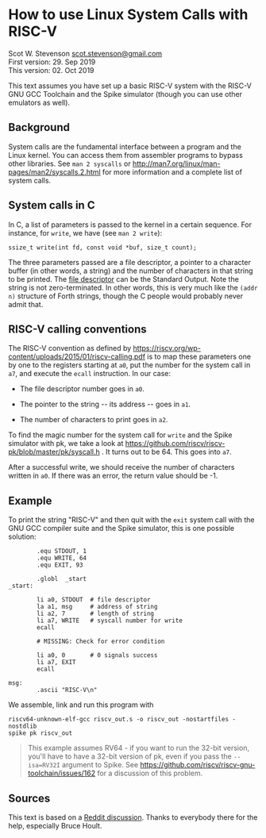 # How to use Linux System Calls with RISC-V
Scot W. Stevenson <scot.stevenson@gmail.com>   
First version: 29. Sep 2019   
This version: 02. Oct 2019   

This text assumes you have set up a basic RISC-V system with the RISC-V GNU GCC
Toolchain and the Spike simulator (though you can use other emulators as well).

## Background 

System calls are the fundamental interface between a program and the Linux
kernel. You can access them from assembler programs to bypass other libraries.
See `man 2 syscalls` or http://man7.org/linux/man-pages/man2/syscalls.2.html for
more information and a complete list of system calls.

## System calls in C

In C, a list of parameters is passed to the kernel in a certain sequence. For
instance, for `write`, we have (see `man 2 write`):

```
ssize_t write(int fd, const void *buf, size_t count);
```

The three parameters passed are a file descriptor, a pointer to a character
buffer (in other words, a string) and the number of characters in that string to
be printed. The [file descriptor](https://en.wikipedia.org/wiki/File_descriptor)
can be the Standard Output. Note the string is not zero-terminated. In other
words, this is very much like the `(addr n)` structure of Forth strings, though
the C people would probably never admit that. 

## RISC-V calling conventions

The RISC-V convention as defined by
https://riscv.org/wp-content/uploads/2015/01/riscv-calling.pdf is to map these
parameters one by one to the registers starting at `a0`, put the number for the
system call in `a7`, and execute the `ecall` instruction. In our case: 

- The file descriptor number goes in `a0`.

- The pointer to the string -- its address -- goes in `a1`. 

- The number of characters to print goes in `a2`. 

To find the magic number for the system call for `write` and the Spike simulator
with pk, we take a look at
https://github.com/riscv/riscv-pk/blob/master/pk/syscall.h . It turns out to be
64. This goes into `a7`. 

After a successful write, we should receive the number of characters written in
`a0`. If there was an error, the return value should be -1. 

## Example

To print the string "RISC-V" and then quit with the `exit` system call with the
GNU GCC compiler suite and the Spike simulator, this is one possible solution:

```        
        .equ STDOUT, 1
        .equ WRITE, 64
        .equ EXIT, 93

        .globl  _start
_start:
        
        li a0, STDOUT  # file descriptor
        la a1, msg     # address of string
        li a2, 7       # length of string
        li a7, WRITE   # syscall number for write
        ecall

        # MISSING: Check for error condition

        li a0, 0       # 0 signals success
        li a7, EXIT
        ecall

msg:
        .ascii "RISC-V\n"
```        

We assemble, link and run this program with 

```        
riscv64-unknown-elf-gcc riscv_out.s -o riscv_out -nostartfiles -nostdlib
spike pk riscv_out
```        

> This example assumes RV64 - if you want to run the 32-bit version, you'll
> have to have a 32-bit version of pk, even if you pass the `--isa=RV32I`
> argument to Spike. See https://github.com/riscv/riscv-gnu-toolchain/issues/162
> for a discussion of this problem.

## Sources 

This text is based on a [Reddit
discussion](https://www.reddit.com/r/RISCV/comments/dagvzr/where_do_i_find_the_list_of_stdio_system_etc/).
Thanks to everybody there for the help, especially Bruce Hoult.
